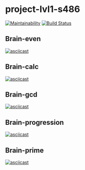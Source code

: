 # project-lvl1-s486
[![Maintainability](https://api.codeclimate.com/v1/badges/050d623b6038f0e18800/maintainability)](https://codeclimate.com/github/DmitryLuzko/project-lvl1-s486/maintainability)
[![Build Status](https://travis-ci.com/DmitryLuzko/project-lvl1-s486.svg?branch=master)](https://travis-ci.com/DmitryLuzko/project-lvl1-s486)
## Brain-even
[![asciicast](https://asciinema.org/a/U4iSTEDOuJbB8x7GkWaln78vL.svg)](https://asciinema.org/a/U4iSTEDOuJbB8x7GkWaln78vL)
## Brain-calc
[![asciicast](https://asciinema.org/a/h7uFFfaMbsqRA9ISSwKA44ZqN.svg)](https://asciinema.org/a/h7uFFfaMbsqRA9ISSwKA44ZqN)
## Brain-gcd
[![asciicast](https://asciinema.org/a/ugtP5McJUmEeoVJJRCQCrRUyr.svg)](https://asciinema.org/a/ugtP5McJUmEeoVJJRCQCrRUyr)
## Brain-progression
[![asciicast](https://asciinema.org/a/FLwPZXmfSe96tf6t6SOj0zr6J.svg)](https://asciinema.org/a/FLwPZXmfSe96tf6t6SOj0zr6J)
## Brain-prime
[![asciicast](https://asciinema.org/a/Kp6bdNtbttIOjiOI9nw5ztnRd.svg)](https://asciinema.org/a/Kp6bdNtbttIOjiOI9nw5ztnRd)
